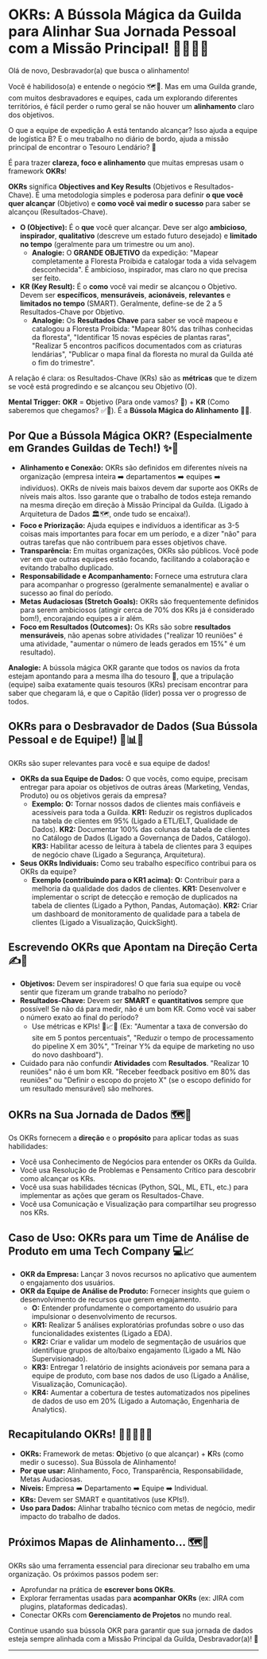 # OKRs: A Bússola Mágica da Guilda para Alinhar Sua Jornada Pessoal com a Missão Principal! 🧭✨🎯🤝

Olá de novo, Desbravador(a) que busca o alinhamento!

Você é habilidoso(a) e entende o negócio 🗺️🎯. Mas em uma Guilda grande, com muitos desbravadores e equipes, cada um explorando diferentes territórios, é fácil perder o rumo geral se não houver um **alinhamento** claro dos objetivos.

O que a equipe de expedição A está tentando alcançar? Isso ajuda a equipe de logística B? E o meu trabalho no diário de bordo, ajuda a missão principal de encontrar o Tesouro Lendário? 🤔

É para trazer **clareza, foco e alinhamento** que muitas empresas usam o framework **OKRs**!

**OKRs** significa **Objectives and Key Results** (Objetivos e Resultados-Chave). É uma metodologia simples e poderosa para definir **o que você quer alcançar** (Objetivo) e **como você vai medir o sucesso** para saber se alcançou (Resultados-Chave).

* **O (Objective):** É o **que** você quer alcançar. Deve ser algo **ambicioso**, **inspirador**, **qualitativo** (descreve um estado futuro desejado) e **limitado no tempo** (geralmente para um trimestre ou um ano).
    * **Analogie:** O **GRANDE OBJETIVO** da expedição: "Mapear completamente a Floresta Proibida e catalogar toda a vida selvagem desconhecida". É ambicioso, inspirador, mas claro no que precisa ser feito.
* **KR (Key Result):** É o **como** você vai medir se alcançou o Objetivo. Devem ser **específicos**, **mensuráveis**, **acionáveis**, **relevantes** e **limitados no tempo** (SMART). Geralmente, define-se de 2 a 5 Resultados-Chave por Objetivo.
    * **Analogie:** Os **Resultados Chave** para saber se você mapeou e catalogou a Floresta Proibida: "Mapear 80% das trilhas conhecidas da floresta", "Identificar 15 novas espécies de plantas raras", "Realizar 5 encontros pacíficos documentados com as criaturas lendárias", "Publicar o mapa final da floresta no mural da Guilda até o fim do trimestre".

A relação é clara: os Resultados-Chave (KRs) são as **métricas** que te dizem se você está progredindo e se alcançou seu Objetivo (O).

**Mental Trigger:** **OKR** = **O**bjetivo (Para onde vamos? 🎯) + **KR** (Como saberemos que chegamos? ✅🔢). É a **Bússola Mágica do Alinhamento** 🧭✨.

## Por Que a Bússola Mágica OKR? (Especialmente em Grandes Guildas de Tech!) ✨🎯

* **Alinhamento e Conexão:** OKRs são definidos em diferentes níveis na organização (empresa inteira ➡️ departamentos ➡️ equipes ➡️ indivíduos). OKRs de níveis mais baixos devem dar suporte aos OKRs de níveis mais altos. Isso garante que o trabalho de todos esteja remando na mesma direção em direção à Missão Principal da Guilda. (Ligado à Arquitetura de Dados 🏛️🗺️, onde tudo se encaixa!).
* **Foco e Priorização:** Ajuda equipes e indivíduos a identificar as 3-5 coisas mais importantes para focar em um período, e a dizer "não" para outras tarefas que não contribuem para esses objetivos chave.
* **Transparência:** Em muitas organizações, OKRs são públicos. Você pode ver em que outras equipes estão focando, facilitando a colaboração e evitando trabalho duplicado.
* **Responsabilidade e Acompanhamento:** Fornece uma estrutura clara para acompanhar o progresso (geralmente semanalmente) e avaliar o sucesso ao final do período.
* **Metas Audaciosas (Stretch Goals):** OKRs são frequentemente definidos para serem ambiciosos (atingir cerca de 70% dos KRs já é considerado bom!), encorajando equipes a ir além.
* **Foco em Resultados (Outcomes):** Os KRs são sobre **resultados mensuráveis**, não apenas sobre atividades ("realizar 10 reuniões" é uma atividade, "aumentar o número de leads gerados em 15%" é um resultado).

**Analogie:** A bússola mágica OKR garante que todos os navios da frota estejam apontando para a mesma ilha do tesouro 🎯, que a tripulação (equipe) saiba exatamente quais tesouros (KRs) precisam encontrar para saber que chegaram lá, e que o Capitão (líder) possa ver o progresso de todos.

## OKRs para o Desbravador de Dados (Sua Bússola Pessoal e de Equipe!) 🧭📊🎯

OKRs são super relevantes para você e sua equipe de dados!

* **OKRs da sua Equipe de Dados:** O que vocês, como equipe, precisam entregar para apoiar os objetivos de outras áreas (Marketing, Vendas, Produto) ou os objetivos gerais da empresa?
    * **Exemplo:** **O:** Tornar nossos dados de clientes mais confiáveis e acessíveis para toda a Guilda. **KR1:** Reduzir os registros duplicados na tabela de clientes em 95% (Ligado a ETL/ELT, Qualidade de Dados). **KR2:** Documentar 100% das colunas da tabela de clientes no Catálogo de Dados (Ligado a Governança de Dados, Catálogo). **KR3:** Habilitar acesso de leitura à tabela de clientes para 3 equipes de negócio chave (Ligado a Segurança, Arquitetura).
* **Seus OKRs Individuais:** Como seu trabalho específico contribui para os OKRs da equipe?
    * **Exemplo (contribuindo para o KR1 acima):** **O:** Contribuir para a melhoria da qualidade dos dados de clientes. **KR1:** Desenvolver e implementar o script de detecção e remoção de duplicados na tabela de clientes (Ligado a Python, Pandas, Automação). **KR2:** Criar um dashboard de monitoramento de qualidade para a tabela de clientes (Ligado a Visualização, QuickSight).

## Escrevendo OKRs que Apontam na Direção Certa ✍️🧭

* **Objetivos:** Devem ser inspiradores! O que faria sua equipe ou você sentir que fizeram um grande trabalho no período?
* **Resultados-Chave:** Devem ser **SMART** e **quantitativos** sempre que possível! Se não dá para medir, não é um bom KR. Como você vai saber o número exato ao final do período?
    * Use métricas e KPIs! 📍📈🎯 (Ex: "Aumentar a taxa de conversão do site em 5 pontos percentuais", "Reduzir o tempo de processamento do pipeline X em 30%", "Treinar Y% da equipe de marketing no uso do novo dashboard").
* Cuidado para não confundir **Atividades** com **Resultados**. "Realizar 10 reuniões" não é um bom KR. "Receber feedback positivo em 80% das reuniões" ou "Definir o escopo do projeto X" (se o escopo definido for um resultado mensurável) são melhores.

## OKRs na Sua Jornada de Dados 🗺️🎯

Os OKRs fornecem a **direção** e o **propósito** para aplicar todas as suas habilidades:

* Você usa Conhecimento de Negócios para entender os OKRs da Guilda.
* Você usa Resolução de Problemas e Pensamento Crítico para descobrir como alcançar os KRs.
* Você usa suas habilidades técnicas (Python, SQL, ML, ETL, etc.) para implementar as ações que geram os Resultados-Chave.
* Você usa Comunicação e Visualização para compartilhar seu progresso nos KRs.

## Caso de Uso: OKRs para um Time de Análise de Produto em uma Tech Company 💻📈

* **OKR da Empresa:** Lançar 3 novos recursos no aplicativo que aumentem o engajamento dos usuários.
* **OKR da Equipe de Análise de Produto:** Fornecer insights que guiem o desenvolvimento de recursos que gerem engajamento.
    * **O:** Entender profundamente o comportamento do usuário para impulsionar o desenvolvimento de recursos.
    * **KR1:** Realizar 5 análises exploratórias profundas sobre o uso das funcionalidades existentes (Ligado a EDA).
    * **KR2:** Criar e validar um modelo de segmentação de usuários que identifique grupos de alto/baixo engajamento (Ligado a ML Não Supervisionado).
    * **KR3:** Entregar 1 relatório de insights acionáveis por semana para a equipe de produto, com base nos dados de uso (Ligado a Análise, Visualização, Comunicação).
    * **KR4:** Aumentar a cobertura de testes automatizados nos pipelines de dados de uso em 20% (Ligado a Automação, Engenharia de Analytics).

## Recapitulando OKRs! 🧠🧭✨🎯🤝

* **OKRs:** Framework de metas: **O**bjetivo (o que alcançar) + **K**Rs (como medir o sucesso). Sua Bússola de Alinhamento!
* **Por que usar:** Alinhamento, Foco, Transparência, Responsabilidade, Metas Audaciosas.
* **Níveis:** Empresa ➡️ Departamento ➡️ Equipe ➡️ Individual.
* **KRs:** Devem ser SMART e quantitativos (use KPIs!).
* **Uso para Dados:** Alinhar trabalho técnico com metas de negócio, medir impacto do trabalho de dados.

## Próximos Mapas de Alinhamento... 🗺️🧭

OKRs são uma ferramenta essencial para direcionar seu trabalho em uma organização. Os próximos passos podem ser:

* Aprofundar na prática de **escrever bons OKRs**.
* Explorar ferramentas usadas para **acompanhar OKRs** (ex: JIRA com plugins, plataformas dedicadas).
* Conectar OKRs com **Gerenciamento de Projetos** no mundo real.

Continue usando sua bússola OKR para garantir que sua jornada de dados esteja sempre alinhada com a Missão Principal da Guilda, Desbravador(a)! 💪

---
